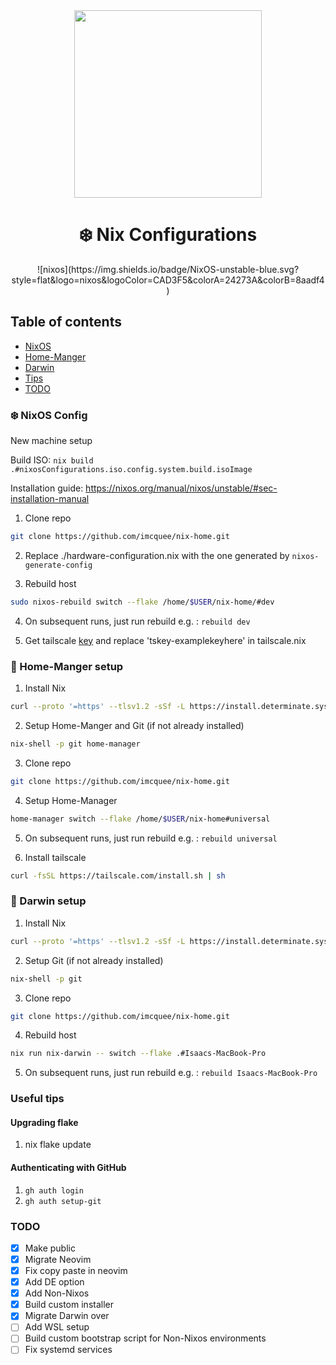 <div align="center"><img src="https://raw.githubusercontent.com/NixOS/nixos-artwork/master/logo/nixos-white.png" width="300px"></div>
<h1 align="center">❄️ Nix Configurations</h1>

<div align="center">
![nixos](https://img.shields.io/badge/NixOS-unstable-blue.svg?style=flat&logo=nixos&logoColor=CAD3F5&colorA=24273A&colorB=8aadf4)
</div>

## Table of contents

- [NixOS](#-NixoS-Config)
- [Home-Manger](#-home-manger-setup)
- [Darwin](#-darwin-setup)
- [Tips](#-Useful-tips)
- [TODO](#-TODO)

### ❄️ NixOS Config

New machine setup

Build ISO: `nix build .#nixosConfigurations.iso.config.system.build.isoImage`

Installation guide: <https://nixos.org/manual/nixos/unstable/#sec-installation-manual>

1. Clone repo

```bash
git clone https://github.com/imcquee/nix-home.git
```

2. Replace ./hardware-configuration.nix with the one generated by `nixos-generate-config`
  
3. Rebuild host

```bash
sudo nixos-rebuild switch --flake /home/$USER/nix-home/#dev
```
  
4. On subsequent runs, just run rebuild <hostname> e.g. : `rebuild dev`

5. Get tailscale [key](https://login.tailscale.com/admin/settings/keys) and replace 'tskey-examplekeyhere' in tailscale.nix

### 🏡 Home-Manger setup

1. Install Nix

```bash
curl --proto '=https' --tlsv1.2 -sSf -L https://install.determinate.systems/nix | sh -s -- install
```

2. Setup Home-Manger and Git (if not already installed)

```bash
nix-shell -p git home-manager
```

3. Clone repo

```bash
git clone https://github.com/imcquee/nix-home.git
```

4. Setup Home-Manager

```bash
home-manager switch --flake /home/$USER/nix-home#universal
```

5. On subsequent runs, just run rebuild <hostname> e.g. : `rebuild universal`

6. Install tailscale

```bash
curl -fsSL https://tailscale.com/install.sh | sh
```

### 🍎 Darwin setup

1. Install Nix

```bash
curl --proto '=https' --tlsv1.2 -sSf -L https://install.determinate.systems/nix | sh -s -- install
```

2. Setup Git (if not already installed)

```bash
nix-shell -p git
```

3. Clone repo

```bash
git clone https://github.com/imcquee/nix-home.git
```

4. Rebuild host

```bash
nix run nix-darwin -- switch --flake .#Isaacs-MacBook-Pro
```

5. On subsequent runs, just run rebuild <hostname> e.g. : `rebuild Isaacs-MacBook-Pro`

### Useful tips

#### Upgrading flake

1. nix flake update

#### Authenticating with GitHub

1. `gh auth login`
2. `gh auth setup-git`

### TODO

- [x] Make public
- [x] Migrate Neovim
- [x] Fix copy paste in neovim
- [x] Add DE option
- [x] Add Non-Nixos
- [x] Build custom installer
- [x] Migrate Darwin over
- [ ] Add WSL setup
- [ ] Build custom bootstrap script for Non-Nixos environments
- [ ] Fix systemd services
